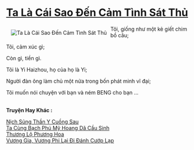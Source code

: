 <a href="https://truyentiki.com/ta-la-cai-sao-den-cam-tinh-sat-thu.33661/" title="Ta Là Cái Sao Đến Cảm Tình Sát Thủ"><h1>Ta Là Cái Sao Đến Cảm Tình Sát Thủ</h1></a><div style="display:table"><img align="right" style="float: left; padding: 10px;" src="https://truyentiki.com/a/img/str/src/ta-la-cai-sao-den-cam-tinh-sat-thu-1591155525.jpg" alt="Ta Là Cái Sao Đến Cảm Tình Sát Thủ">Tôi, giống như một kẻ giết chim bồ câu; <p></p> Tôi, cảm xúc gì; <p></p> Còn gì, tiền gì. <p></p> Tôi là Yi Haizhou, họ của họ là Yi; <p></p> Người đàn ông làm chủ một nửa trong bốn phát minh vĩ đại; <p></p> Tôi muốn nói chuyện với bạn và ném BENG cho bạn ...</div><p><br><b>Truyện Hay Khác :</b></p><a href="https://truyentiki.com/nich-sung-than-y-cuong-sau.33660/" alt="Nịch Sủng Thần Y Cuồng Sau">Nịch Sủng Thần Y Cuồng Sau</a><br/><a href="https://github.com/nownovels/top500/tree/master/truyenhay/33850/" alt="Ta Cùng Bạch Phú Mỹ Hoang Dã Cầu Sinh">Ta Cùng Bạch Phú Mỹ Hoang Dã Cầu Sinh</a><br/><a href="https://truyentiki.wordpress.com/2020/06/08/thuong-lo-phuong-hoa/" alt="Thương Lộ Phương Hoa">Thương Lộ Phương Hoa</a><br/><a href="https://github.com/nownovels/top500/tree/master/truyenhay/33573/" alt="Vương Gia, Vương Phi Lại Đi Đánh Cướp Lạp">Vương Gia, Vương Phi Lại Đi Đánh Cướp Lạp</a><br/>